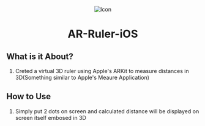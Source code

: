 <p align="center">
  <img src="https://user-images.githubusercontent.com/82581324/180724333-f93700ce-6a0d-455b-ac08-ea695e714b00.png" alt="Icon"/>
</p>
<H1 align="center">AR-Ruler-iOS</H1>



## What is it About?
1. Creted a virtual 3D ruler using Apple's ARKit to measure distances in 3D(Something similar to Apple's Meaure Application)


## How to Use
1. Simply put 2 dots on screen and calculated distance will be displayed on screen itself embosed in 3D
